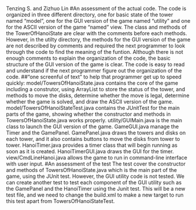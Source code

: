 Tenzing S. and Zizhuo Lin
#An assessment of the actual code.
The code is organized in three different directory, one for basic state of the tower named “model”, one for the GUI version of the game named “utility” and one for the ASCII version of the game “named” view.
The class and methods of the TowerOfHanoiState are clear with the comments before each methods. However, in the utilty directory, the methods for the GUI version of the game are not described by comments and required the next programmer to look through the code to find the meaning of the funtion.
Although there is not enough comments to explain the organization of the code, the basic structure of the GUI version of the game is clear.
The code is easy to read and understand if the next programmer figure out the organization of the code.
##“one screenful of text” to help that programmer get up to speed quickly:
model/TowersOfHanoiState.java contains the core of the game including a construtor, using ArrayList<Integer> to store the status of the tower, and methods to move the disks, determine whether the move is legal, determine whether the game is solved, and draw the ASCII version of the game.
model/TowersOfHanoiStateTest.java contains the JUnitTest for the main parts of the game, showing whether the constructor and methods in TowersOfHanoiState.java works properly.
utility/GUIMain.java is the main class to launch the GUI version of the game.
GameGUI.java manage the Timer and the GamePanel.
GamePanel.java draws the towers and disks on each tower, and it also contains buttons to move the disks from tower to tower.
HanoiTimer.java provides a timer class that will begin running as soon as it is created.
HanoiTimerGUI.java draws the GUI for the timer.
view/CmdLineHanoi.java allows the game to run in command-line interface with user input.
#An assessment of the test
The test cover the constructor and methods of TowersOfHanoiState.java which is the main part of the game, using the JUnit test. However, the GUI utility code is not tested. We can create another test to test each component of the GUI utility such as the GamePanel and the HanoiTimer using the Junit test. This will be a new test file, and we need to change the build.xml to make a new target to run this test apart from TowersOfHanoiStateTest.
